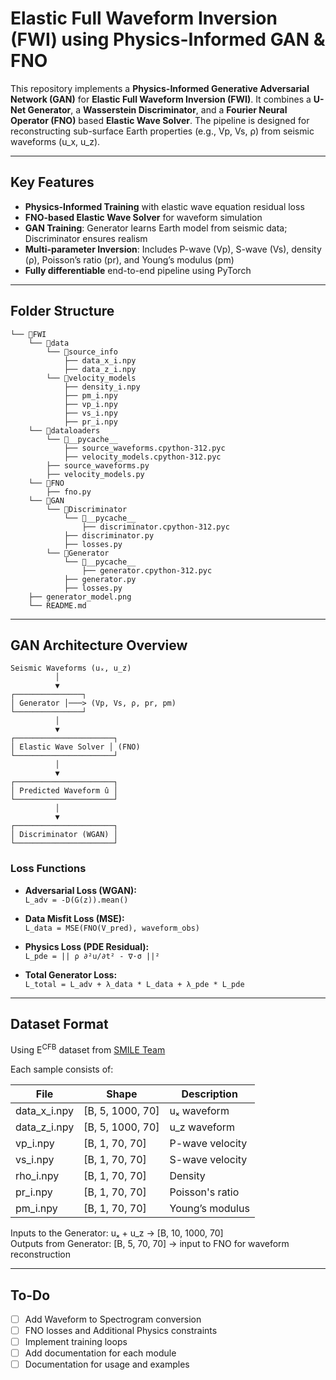 # Elastic Full Waveform Inversion (FWI) using Physics-Informed GAN & FNO

This repository implements a **Physics-Informed Generative Adversarial Network (GAN)** for **Elastic Full Waveform Inversion (FWI)**. It combines a **U-Net Generator**, a **Wasserstein Discriminator**, and a **Fourier Neural Operator (FNO)** based **Elastic Wave Solver**. The pipeline is designed for reconstructing sub-surface Earth properties (e.g., Vp, Vs, ρ) from seismic waveforms (u_x, u_z).

---

## Key Features

- **Physics-Informed Training** with elastic wave equation residual loss  
- **FNO-based Elastic Wave Solver** for waveform simulation  
- **GAN Training**: Generator learns Earth model from seismic data; Discriminator ensures realism  
- **Multi-parameter Inversion**: Includes P-wave (Vp), S-wave (Vs), density (ρ), Poisson’s ratio (pr), and Young’s modulus (pm)  
- **Fully differentiable** end-to-end pipeline using PyTorch 

---
## Folder Structure

```
└── 📁FWI
    └── 📁data
        └── 📁source_info
            ├── data_x_i.npy
            ├── data_z_i.npy
        └── 📁velocity_models
            ├── density_i.npy
            ├── pm_i.npy
            ├── vp_i.npy
            ├── vs_i.npy
            ├── pr_i.npy
    └── 📁dataloaders
        └── 📁__pycache__
            ├── source_waveforms.cpython-312.pyc
            ├── velocity_models.cpython-312.pyc
        ├── source_waveforms.py
        ├── velocity_models.py
    └── 📁FNO
        ├── fno.py
    └── 📁GAN
        └── 📁Discriminator
            └── 📁__pycache__
                ├── discriminator.cpython-312.pyc
            ├── discriminator.py
            ├── losses.py
        └── 📁Generator
            └── 📁__pycache__
                ├── generator.cpython-312.pyc
            ├── generator.py
            ├── losses.py
    ├── generator_model.png
    └── README.md
```

---
## GAN Architecture Overview

```
Seismic Waveforms (uₓ, u_z)
          │
          ▼
┌───────────────┐
│ Generator │───> (Vp, Vs, ρ, pr, pm)
└───────────────┘
          │
          ▼
┌──────────────────────┐
│ Elastic Wave Solver │ (FNO)
└──────────────────────┘
          │
          ▼
┌──────────────────────┐
│ Predicted Waveform û │
└──────────────────────┘
          │
          ▼
┌──────────────────────┐
│ Discriminator (WGAN) │
└──────────────────────┘
```

### Loss Functions

- **Adversarial Loss (WGAN):**  
  `L_adv = -D(G(z)).mean()`

- **Data Misfit Loss (MSE):**  
  `L_data = MSE(FNO(V_pred), waveform_obs)`

- **Physics Loss (PDE Residual):**  
  `L_pde = || ρ ∂²u/∂t² - ∇·σ ||²`

- **Total Generator Loss:**  
  `L_total = L_adv + λ_data * L_data + λ_pde * L_pde`

---

## Dataset Format

Using E<sup>CFB</sup> dataset from [SMILE Team](https://smileunc.github.io/projects/efwi/datasets)

Each sample consists of:

| File| Shape             | Description              |
|-----------------|----------------|--------------------------|
| data_x_i.npy    | [B, 5, 1000, 70]  | uₓ waveform              |
| data_z_i.npy    | [B, 5, 1000, 70]  | u_z waveform             |
| vp_i.npy        | [B, 1, 70, 70]    | P-wave velocity          |
| vs_i.npy        | [B, 1, 70, 70]    | S-wave velocity          |
| rho_i.npy       | [B, 1, 70, 70]    | Density                  |
| pr_i.npy        | [B, 1, 70, 70]    | Poisson's ratio          |
| pm_i.npy        | [B, 1, 70, 70]    | Young’s modulus          |

Inputs to the Generator: uₓ + u_z → [B, 10, 1000, 70]  
Outputs from Generator: [B, 5, 70, 70] → input to FNO for waveform reconstruction

---

## To-Do

- [ ] Add Waveform to Spectrogram conversion
- [ ] FNO losses and Additional Physics constraints
- [ ] Implement training loops
- [ ] Add documentation for each module
- [ ] Documentation for usage and examples
